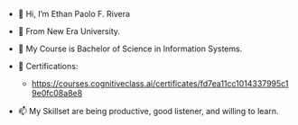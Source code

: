 - 👋 Hi, I’m Ethan Paolo F. Rivera
- 👀 From New Era University.
- 🌱 My Course is Bachelor of Science in Information Systems.
- 💞️ Certifications:
   - https://courses.cognitiveclass.ai/certificates/fd7ea11cc1014337995c19e0fc08a8e8

- 📫 My Skillset are being productive, good listener, and willing to learn.
